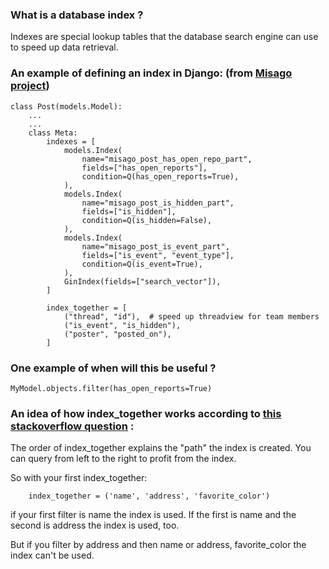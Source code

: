 
### What is a database index ?  
Indexes are special lookup tables that the database search engine can use to speed up data retrieval.

### An example of defining an index in Django: (from [Misago project](https://github.com/rafalp/Misago))
```
class Post(models.Model):
    ...
    ...
    class Meta:
        indexes = [
            models.Index(
                name="misago_post_has_open_repo_part",
                fields=["has_open_reports"],
                condition=Q(has_open_reports=True),
            ),
            models.Index(
                name="misago_post_is_hidden_part",
                fields=["is_hidden"],
                condition=Q(is_hidden=False),
            ),
            models.Index(
                name="misago_post_is_event_part",
                fields=["is_event", "event_type"],
                condition=Q(is_event=True),
            ),
            GinIndex(fields=["search_vector"]),
        ]

        index_together = [
            ("thread", "id"),  # speed up threadview for team members
            ("is_event", "is_hidden"),
            ("poster", "posted_on"),
        ]
```
  
### One example of when will this be useful ?  
```
MyModel.objects.filter(has_open_reports=True)
```  
  
  
  
### An idea of how index_together works according to [this stackoverflow question](https://stackoverflow.com/questions/21753699/does-the-order-of-index-together-matter-in-a-django-model) :  

The order of index_together explains the "path" the index is created. You can query from left to the right to profit from the index.

So with your first index_together:  
```
    index_together = ('name', 'address', 'favorite_color')
```  
if your first filter is name the index is used. If the first is name and the second is address the index is used, too.

But if you filter by address and then name or address, favorite_color the index can't be used.
